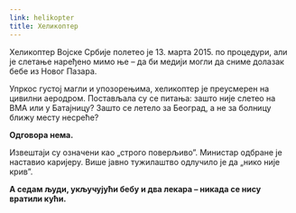 ```yaml
---
link: helikopter
title: Хеликоптер
---
```

Хеликоптер Војске Србије полетео је 13. марта 2015. по процедури, али је слетање наређено мимо ње – да би медији могли да сниме долазак бебе из Новог Пазара.

Упркос густој магли и упозорењима, хеликоптер је преусмерен на цивилни аеродром. Постављала су се питања: зашто није слетео на ВМА или у Батајницу? Зашто се летело за Београд, а не за болницу ближу месту несреће?

**Одговора нема.**

Извештаји су означени као „строго поверљиво”. Министар одбране је наставио каријеру. Више јавно тужилаштво одлучило је да „нико није крив”. 

**А седам људи, укључујући бебу и два лекара – никада се нису вратили кући.**
